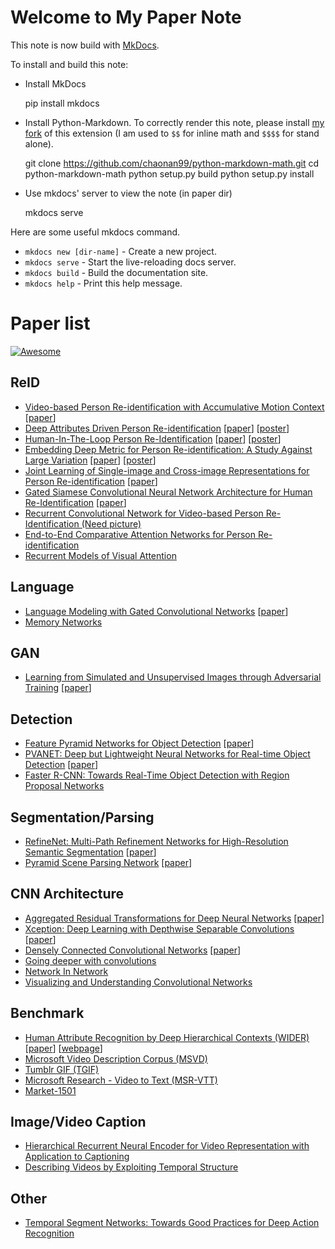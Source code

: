 # Welcome to My Paper Note

This note is now build with [MkDocs](http://www.mkdocs.org/).

To install and build this note:

* Install MkDocs

    pip install mkdocs

* Install Python-Markdown. To correctly render this note, please install [my fork](https://github.com/chaonan99/python-markdown-math) of this extension (I am used to `$$` for inline math and `$$$$` for stand alone).

    git clone https://github.com/chaonan99/python-markdown-math.git
    cd python-markdown-math
    python setup.py build
    python setup.py install

* Use mkdocs' server to view the note (in paper dir)

    mkdocs serve

Here are some useful mkdocs command.

* `mkdocs new [dir-name]` - Create a new project.
* `mkdocs serve` - Start the live-reloading docs server.
* `mkdocs build` - Build the documentation site.
* `mkdocs help` - Print this help message.

# Paper list

[![Awesome](https://cdn.rawgit.com/sindresorhus/awesome/d7305f38d29fed78fa85652e3a63e154dd8e8829/media/badge.svg)](https://github.com/sindresorhus/awesome)

## ReID
* [Video-based Person Re-identification with Accumulative Motion Context](201701/video-based-person-re-identification-withaccumulative-motion-context.md) \[[paper](https://arxiv.org/pdf/1701.00193.pdf)\]
* [Deep Attributes Driven Person Re-identification](201610/deep-attributes-driven-person-re-identification.md) \[[paper](https://arxiv.org/pdf/1605.03259v2.pdf)\] \[[poster](http://www.eccv2016.org/files/posters/P-1B-34.pdf)\]
* [Human-In-The-Loop Person Re-Identification](201610/human-in-the-loop-person-re-identification.md) \[[paper](http://www.eecs.qmul.ac.uk/~xz303/papers/ECCV16/WangEtAl_ECCV2016.pdf)\] \[[poster](http://www.eccv2016.org/files/posters/P-2B-41.pdf)\]
* [Embedding Deep Metric for Person Re-identification: A Study Against Large Variation](201610/embedding-deep-metric-for-person-re-identification-a-study-against-large-variation.md)
 \[[paper](http://www.cbsr.ia.ac.cn/users/hailinshi/papers/2016-eccv/0236.pdf)\] \[[poster](http://www.eccv2016.org/files/posters/P-1A-44.pdf)\]
* [Joint Learning of Single-image and Cross-image Representations for Person Re-identification](201610/joint-learning-of-single-image-and-cross-image-representations-for-person-re-identification.md) \[[paper](http://ss.sysu.edu.cn/~ll/files/CVPR2016_PersonReID.pdf)\]
* [Gated Siamese Convolutional Neural Network Architecture for Human Re-Identification](201610/gated-siamese-convolutional-neural-network-architecture-for-human-re-identification.md) \[[paper](https://arxiv.org/pdf/1607.08378v2.pdf)\]
* [Recurrent Convolutional Network for Video-based Person Re-Identification (Need picture)](201609/recurrent-convolutional-network-for-video-based-person-re-identification.md)
* [End-to-End Comparative Attention Networks for Person Re-identification](201609/end-to-end-comparative-attention-networks-for-person-re-identification.md)
* [Recurrent Models of Visual Attention](201608/recurrent-models-of-visual-attention.md)

## Language
* [Language Modeling with Gated Convolutional Networks](201612/language-modeling-with-gated-convolutional-networks.md) \[[paper](http://arxiv.org/pdf/1612.08083v1)\]
* [Memory Networks](201609/memory-networks.md)

## GAN
* [Learning from Simulated and Unsupervised Images through Adversarial Training](201612/learning-from-simulated-and-unsupervised-images-through-adversarial-training.md) \[[paper](http://arxiv.org/pdf/1612.07828v1.pdf)\]

## Detection
* [Feature Pyramid Networks for Object Detection](201612/feature-pyramid-networks-for-object-detection.md) \[[paper](http://arxiv.org/pdf/1612.03144v1)\]
* [PVANET: Deep but Lightweight Neural Networks for Real-time Object Detection](201612/pvanet-deep-but-lightweight-neural-networks-for-real-time-object-detection.md) \[[paper](http://cn.arxiv.org/pdf/1608.08021v3)\]
* [Faster R-CNN: Towards Real-Time Object Detection with Region Proposal Networks](201609/faster-r-cnn-towards-real-time-object-detection-with-region-proposal-networks.md)

## Segmentation/Parsing
* [RefineNet: Multi-Path Refinement Networks for High-Resolution Semantic Segmentation](201612/refinenet-multi-path-refinement-networks-for-high-resolution-semantic-segmentation.md) \[[paper](http://arxiv.org/pdf/1611.06612v3.pdf)\]
* [Pyramid Scene Parsing Network](201612/pyramid-scene-parsing-network.md) \[[paper](https://arxiv.org/pdf/1612.01105.pdf)\]

## CNN Architecture
* [Aggregated Residual Transformations for Deep Neural Networks](201612/aggregated-residual-transformations-for-deep-neural-networks.md) \[[paper](http://cn.arxiv.org/pdf/1611.05431v1)\]
* [Xception: Deep Learning with Depthwise Separable Convolutions](201612/xception-deep-learning-with-depthwise-separable-convolutions.md) \[[paper](http://cn.arxiv.org/pdf/1610.02357v2)\]
* [Densely Connected Convolutional Networks](201612/densely-connected-convolutional-networks.md) \[[paper](http://cn.arxiv.org/pdf/1608.06993v3)\]
* [Going deeper with convolutions](201608/going-deeper-with-convolutions.md)
* [Network In Network](201608/network-in-network.md)
* [Visualizing and Understanding Convolutional Networks](201608/visualizing-and-understanding-convolutional-networks.md)

## Benchmark
* [Human Attribute Recognition by Deep Hierarchical Contexts (WIDER)](201612/human-attribute-recognition-by-deep-hierarchical-contexts.md) \[[paper](http://personal.ie.cuhk.edu.hk/~ccloy/files/eccv_2016_human.pdf)\] \[[webpage](http://mmlab.ie.cuhk.edu.hk/projects/WIDERAttribute.html)\]
* [Microsoft Video Description Corpus (MSVD)](201609/microsoft-video-description-corpus-msvd.md)
* [Tumblr GIF (TGIF)](201609/tumblr-gif-tgif.md)
* [Microsoft Research - Video to Text (MSR-VTT)](201609/microsoft-research-video-to-text-msr-vtt.md)
* [Market-1501](201609/market-1501.md)


## Image/Video Caption
* [Hierarchical Recurrent Neural Encoder for Video Representation with Application to Captioning](201609/hierarchical-recurrent-neural-encoder-for-video-representation-with-application-to-captioning.md)
* [Describing Videos by Exploiting Temporal Structure](201609/describing-videos-by-exploiting-temporal-structure.md)

## Other
* [Temporal Segment Networks: Towards Good Practices for Deep Action Recognition](201609/temporal-segment-networks-towards-good-practices-for-deep-action-recognition.md)